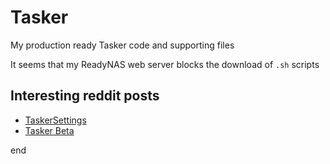 # Tasker

My production ready Tasker code and supporting files

It seems that my ReadyNAS web server blocks the download of `.sh` scripts

## Interesting reddit posts

* [TaskerSettings](https://github.com/joaomgcd/TaskerSettings)
* [Tasker Beta](https://www.reddit.com/r/tasker/comments/10qxgwt/dev_i_give_up_the_current_beta_of_tasker_wont_be/)

end
